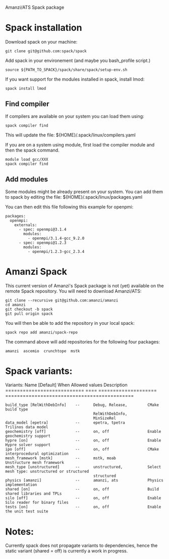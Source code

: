 Amanzi/ATS Spack package 

# Spack installation 
Download spack on your machine:
```
git clone git@github.com:spack/spack 
```

Add spack in your environement (and maybe you bash_profile script.) 
```
source ${PATH_TO_SPACK}/spack/share/spack/setup-env.sh
```

If you want support for the modules installed in spack, install lmod: 
```
spack install lmod
```

## Find compiler 

If compilers are available on your system you can load them using: 
``` 
spack compiler find
```
This will update the file: ${HOME}/.spack/linux/compilers.yaml

If you are on a system using module, first load the compiler module and then the spack command. 
```
module load gcc/XXX
spack compiler find
```

## Add modules

Some modules might be already present on your system. 
You can add them to spack by editing the file: ${HOME}/.spack/linux/packages.yaml

You can then edit this file following this example for openpmi: 

```
packages:
  openmpi: 
    externals:
      - spec: openmpi@3.1.4 
        modules: 
          - openmpi/3.1.4-gcc_9.2.0 
      - spec: openmpi@1.2.3
        modules: 
          - openmpi/1.2.3-gcc_2.3.4
```

# Amanzi Spack

This current version of Amanzi's Spack package is not (yet) available on the remote Spack repository. 
You will need to download Amanzi/ATS: 

```
git clone --recursive git@github.com:amanzi/amanzi
cd amanzi
git checkout -b spack
git pull origin spack
```

You will then be able to add the repository in your local spack: 

```
spack repo add amanzi/spack-repo
```

The command above will add repositories for the following four packages:

```
amanzi  ascemio  crunchtope  mstk
```


# Spack variants: 

Variants:
    Name [Default]                 When    Allowed values          Description
    ===========================    ====    ====================    ============================================

    build_type [RelWithDebInfo]    --      Debug, Release,         CMake build type
                                           RelWithDebInfo,         
                                           MinSizeRel              
    data_model [epetra]            --      epetra, tpetra          Trilinos data model
    geochemistry [off]             --      on, off                 Enable geochemistry support
    hypre [on]                     --      on, off                 Enable Hypre solver support
    ipo [off]                      --      on, off                 CMake interprocedural optimization
    mesh_framework [mstk]          --      mstk, moab              Unstructure mesh framework
    mesh_type [unstructured]       --      unstructured,           Select mesh type: unstructured or structured
                                           structured              
    physics [amanzi]               --      amanzi, ats             Physics implementation
    shared [on]                    --      on, off                 Build shared libraries and TPLs
    silo [off]                     --      on, off                 Enable Silo reader for binary files
    tests [on]                     --      on, off                 Enable the unit test suite

# Notes:

Currently spack does not propagate variants to dependencies, hence the static variant (shared = off) is currently a work in progress.

